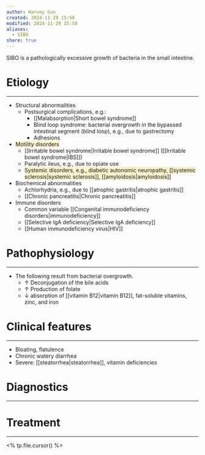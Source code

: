 ```yaml
---
author: Harvey Guo
created: 2024-11-29 15:50
modified: 2024-11-29 15:50
aliases:
  - SIBO
share: true
---
```

SIBO is a pathologically excessive growth of bacteria in the small intestine.

# Etiology
---
- Structural abnormalities 
	- Postsurgical complications, e.g.:
		- [[Malabsorption|Short bowel syndrome]]
		- Blind loop syndrome: bacterial overgrowth in the bypassed intestinal segment (blind loop), e.g., due to gastrectomy
		- Adhesions
- <span style="background:rgba(240, 200, 0, 0.2)">Motility disorders </span> 
	- [[Irritable bowel syndrome|Irritable bowel syndrome]] ([[Irritable bowel syndrome|IBS]])
	- Paralytic ileus, e.g., due to opiate use
	- <span style="background:rgba(240, 200, 0, 0.2)">Systemic disorders, e.g., diabetic autonomic neuropathy, [[systemic sclerosis|systemic sclerosis]], [[amyloidosis|amyloidosis]]</span>
- Biochemical abnormalities 
	- Achlorhydria, e.g., due to [[atrophic gastritis|atrophic gastritis]]
	- [[Chronic pancreatitis|Chronic pancreatitis]]
- Immune disorders 
	- Common variable [[Congenital immunodeficiency disorders|immunodeficiency]]
	- [[Selective IgA deficiency|Selective IgA deficiency]]
	- [[Human immunodeficiency virus|HIV]]

# Pathophysiology
---
- The following result from bacterial overgrowth. 
	- ↑ Deconjugation of the bile acids
	- ↑ Production of folate
	- ↓ absorption of [[vitamin B12|vitamin B12]], fat-soluble vitamins, zinc, and iron

# Clinical features
---
- Bloating, flatulence
- Chronic watery diarrhea
- Severe: [[steatorrhea|steatorrhea]], vitamin deficiencies

# Diagnostics
---


# Treatment
---
<% tp.file.cursor() %>
